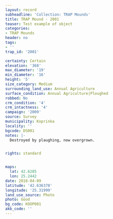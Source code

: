 ```yaml
---
layout: record
subheadline: 'Collection: TRAP Mounds'
title: TRAP Mound - 2001
teaser: Test example of object
categories:
- TRAP Mounds
header: no
tags:
- ''
trap_id: '2001'

certainty: Certain
elevation: '368'
max_diameter: '19'
min_diameter: '16'
height: '5'
size_category: Medium
surrounding_land_use: Annual Agriculture
surface_condition: Annual Agriculture|Ploughed
robbed: No
crm_condition: '4'
crm_intactness: '4'
campaign: '2009'
source: Survey
municipality: Koprinka
locality: ''
bgcode: DS001
notes: |-
  Destroyed by plaughing, now overgrown.


rights: standard


maps:
  lat: 42.6285
  lon: 25.2442
date: 2018-04-09
latitude: '42.636378'
longitude: '25.31999'
land_use_source: Photo
photo: Good
bg_code: KOOP001
akb_code: ''
---
```

